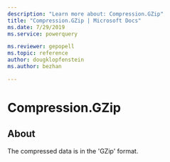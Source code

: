 ```yaml
---
description: "Learn more about: Compression.GZip"
title: "Compression.GZip | Microsoft Docs"
ms.date: 7/29/2019
ms.service: powerquery

ms.reviewer: gepopell
ms.topic: reference
author: dougklopfenstein
ms.author: bezhan

---
```

# Compression.GZip


## About
The compressed data is in the 'GZip' format.

